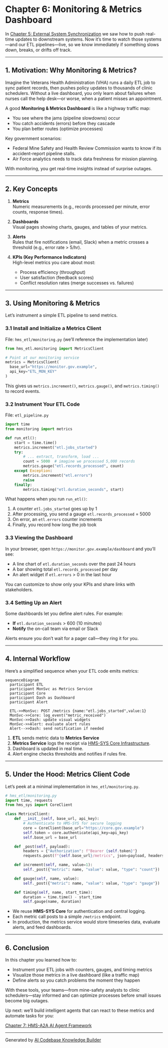 # Chapter 6: Monitoring & Metrics Dashboard

In [Chapter 5: External System Synchronization](05_external_system_synchronization_.md) we saw how to push real-time updates to downstream systems. Now it’s time to watch those systems—and our ETL pipelines—live, so we know immediately if something slows down, breaks, or drifts off track.

---

## 1. Motivation: Why Monitoring & Metrics?

Imagine the Veterans Health Administration (VHA) runs a daily ETL job to sync patient records, then pushes policy updates to thousands of clinic schedulers. Without a live dashboard, you only learn about failures when nurses call the help desk—or worse, when a patient misses an appointment.  

A good **Monitoring & Metrics Dashboard** is like a highway traffic map:  
- You see where the jams (pipeline slowdowns) occur  
- You catch accidents (errors) before they cascade  
- You plan better routes (optimize processes)  

Key government scenarios:  
- Federal Mine Safety and Health Review Commission wants to know if its accident-report pipeline stalls.  
- Air Force analytics needs to track data freshness for mission planning.  

With monitoring, you get real-time insights instead of surprise outages.

---

## 2. Key Concepts

1. **Metrics**  
   Numeric measurements (e.g., records processed per minute, error counts, response times).  

2. **Dashboards**  
   Visual pages showing charts, gauges, and tables of your metrics.

3. **Alerts**  
   Rules that fire notifications (email, Slack) when a metric crosses a threshold (e.g., error rate > 5/hr).

4. **KPIs (Key Performance Indicators)**  
   High-level metrics you care about most:  
   - Process efficiency (throughput)  
   - User satisfaction (feedback scores)  
   - Conflict resolution rates (merge successes vs. failures)

---

## 3. Using Monitoring & Metrics

Let’s instrument a simple ETL pipeline to send metrics.

### 3.1 Install and Initialize a Metrics Client

File: `hms_etl/monitoring.py` (we’ll reference the implementation later)
```python
from hms_etl.monitoring import MetricsClient

# Point at our monitoring service
metrics = MetricsClient(
  base_url="https://monitor.gov.example",
  api_key="ETL_MON_KEY"
)
```
This gives us `metrics.increment()`, `metrics.gauge()`, and `metrics.timing()` to record events.

### 3.2 Instrument Your ETL Code

File: `etl_pipeline.py`
```python
import time
from monitoring import metrics

def run_etl():
    start = time.time()
    metrics.increment("etl.jobs_started")
    try:
        # ... extract, transform, load ...
        count = 5000  # imagine we processed 5,000 records
        metrics.gauge("etl.records_processed", count)
    except Exception:
        metrics.increment("etl.errors")
        raise
    finally:
        metrics.timing("etl.duration_seconds", start)
```
What happens when you run `run_etl()`:
1. A counter `etl.jobs_started` goes up by 1  
2. After processing, you send a gauge `etl.records_processed` = 5000  
3. On error, an `etl.errors` counter increments  
4. Finally, you record how long the job took  

### 3.3 Viewing the Dashboard

In your browser, open `https://monitor.gov.example/dashboard` and you’ll see:
- A line chart of `etl.duration_seconds` over the past 24 hours  
- A bar showing total `etl.records_processed` per day  
- An alert widget if `etl.errors` > 0 in the last hour  

You can customize to show only your KPIs and share links with stakeholders.

### 3.4 Setting Up an Alert

Some dashboards let you define alert rules. For example:
- **If** `etl.duration_seconds` > 600 (10 minutes)  
- **Notify** the on-call team via email or Slack  

Alerts ensure you don’t wait for a pager call—they ring it for you.

---

## 4. Internal Workflow

Here’s a simplified sequence when your ETL code emits metrics:

```mermaid
sequenceDiagram
  participant ETL
  participant MonSvc as Metrics Service
  participant Core
  participant Dash as Dashboard
  participant Alert

  ETL->>MonSvc: POST /metrics {name:"etl.jobs_started",value:1}
  MonSvc->>Core: log_event("metric_received")
  MonSvc->>Dash: update visual widgets
  MonSvc->>Alert: evaluate alert rules
  Alert-->>Dash: send notification if needed
```

1. **ETL** sends metric data to **Metrics Service**  
2. **Metrics Service** logs the receipt via [HMS-SYS Core Infrastructure](01_hms_sys_core_infrastructure_.md).  
3. Dashboard is updated in real time.  
4. Alert engine checks thresholds and notifies if rules fire.

---

## 5. Under the Hood: Metrics Client Code

Let’s peek at a minimal implementation in `hms_etl/monitoring.py`.

```python
# hms_etl/monitoring.py
import time, requests
from hms_sys import CoreClient

class MetricsClient:
    def __init__(self, base_url, api_key):
        # Authenticate to HMS-SYS for secure logging
        core = CoreClient(base_url="https://core.gov.example")
        self.token = core.authenticate(api_key=api_key)
        self.base_url = base_url

    def _post(self, payload):
        headers = {"Authorization": f"Bearer {self.token}"}
        requests.post(f"{self.base_url}/metrics", json=payload, headers=headers)

    def increment(self, name, value=1):
        self._post({"metric": name, "value": value, "type": "count"})

    def gauge(self, name, value):
        self._post({"metric": name, "value": value, "type": "gauge"})

    def timing(self, name, start_time):
        duration = time.time() - start_time
        self.gauge(name, duration)
```

- We reuse **HMS-SYS Core** for authentication and central logging.  
- Each metric call posts to a simple `/metrics` endpoint.  
- In production, the metrics service would store timeseries data, evaluate alerts, and feed dashboards.

---

## 6. Conclusion

In this chapter you learned how to:

- Instrument your ETL jobs with counters, gauges, and timing metrics  
- Visualize those metrics in a live dashboard (like a traffic map)  
- Define alerts so you catch problems the moment they happen  

With these tools, your teams—from mine-safety analysts to clinic schedulers—stay informed and can optimize processes before small issues become big outages.

Up next: we’ll build intelligent agents that can react to these metrics and automate tasks for you:

[Chapter 7: HMS-A2A AI Agent Framework](07_hms_a2a_ai_agent_framework_.md)

---

Generated by [AI Codebase Knowledge Builder](https://github.com/The-Pocket/Tutorial-Codebase-Knowledge)